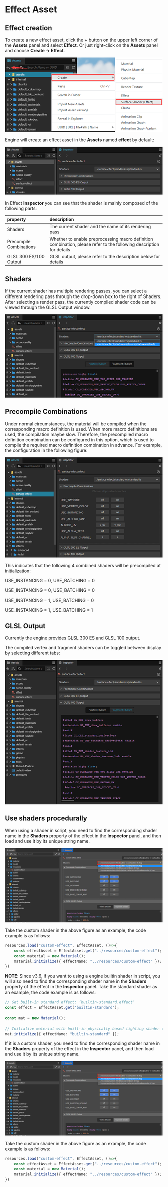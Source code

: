 # Effect Asset

## Effect creation

To create a new effect asset, click the **+** button on the upper left corner of the **Assets** panel and select **Effect**. Or just right-click on the **Assets** panel and choose **Create -> Effect**.

![1](img/create-effect.png)

Engine will create an effect asset in the **Assets** named **effect** by default:

![image](img/new-effect.png)

In Effect **Inspector** you can see that the shader is mainly composed of the following parts:

| property | description|
| :-- | :-- |
| Shaders | The current shader and the name of its rendering pass |
| Precompile Combinations | Whether to enable preprocessing macro definition combination, please refer to the following description for details |
| GLSL 300 ES/100 Output | GLSL output, please refer to the description below for details |

## Shaders

If the current shader has multiple rendering passes, you can select a different rendering pass through the drop-down box to the right of Shaders. After selecting a render pass, the currently compiled shader code can be viewed through the GLSL Output window.

![effect pass](img/effect-pass.png)

## Precompile Combinations

Under normal circumstances, the material will be compiled when the corresponding macro definition is used. When more macro definitions are used, the compilation maybe slow. Therefore, the precompiled macro definition combination can be configured in this option, which is used to compile the required macro definition combination in advance. For example, the configuration in the following figure:

![image](./img/precompile.png)

This indicates that the following 4 combined shaders will be precompiled at initialization:

USE_INSTANCING = 0, USE_BATCHING = 0

USE_INSTANCING = 0, USE_BATCHING = 0

USE_INSTANCING = 1, USE_BATCHING = 0

USE_INSTANCING = 1, USE_BATCHING = 1

## GLSL Output

Currently the engine provides GLSL 300 ES and GLSL 100 output.

The compiled vertex and fragment shaders can be toggled between display by selecting different tabs:

![vs-fs-switc](img/change-vs-fs.png)

## Use shaders procedurally

When using a shader in script, you need to find the corresponding shader name in the **Shaders** property of the effect in the **Inspector** panel, and then load and use it by its unique string name.

![img](img/load-custom-effect.png)

Take the custom shader in the above figure as an example, the code example is as follows:

```ts
resources.load("custom-effect", EffectAsset, ()=>{
    const effectAsset = EffectAsset.get("../resources/custom-effect");
    const material = new Material();
    material.initialize({ effectName: "../resources/custom-effect" });
})        
```

**NOTE**: Since v3.6, if you want to using a engine builtin shader in script, you will also need to find the corresponding shader name in the **Shaders** property of the effect in the **Inspector** panel. Take the standard shader as an example, the code example is as follows:

```ts
// Get built-in standard effect: ‘builtin-standard.effect’
const effect = EffectAsset.get('builtin-standard');

const mat = new Material();

// Initialize material with built-in physically based lighting shader (PBR) 'builtin-standard.effect'
mat.initialize({ effectName: "builtin-standard" });
```

If it is a custom shader, you need to find the corresponding shader name in the **Shaders** property of the effect in the **Inspector** panel, and then load and use it by its unique string name.

![img](img/load-custom-effect.png)

Take the custom shader in the above figure as an example, the code example is as follows:

```ts
resources.load("custom-effect", EffectAsset, ()=>{
    const effectAsset = EffectAsset.get("../resources/custom-effect");
    const material = new Material();
    material.initialize({ effectName: "../resources/custom-effect" });
})        
```